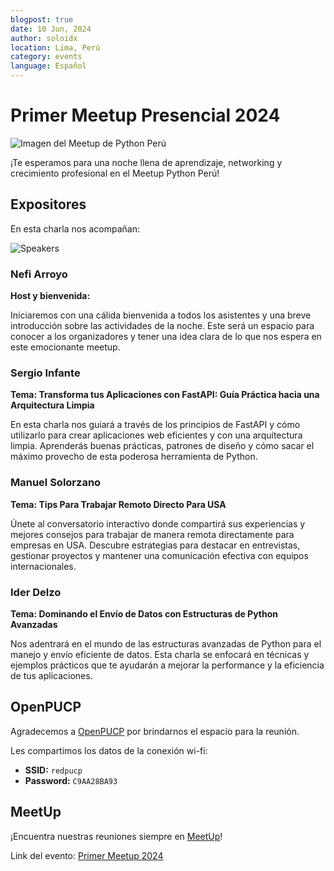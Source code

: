 ```yaml
---
blogpost: true
date: 10 Jun, 2024
author: soloidx
location: Lima, Perú
category: events
language: Español
---
```


# Primer Meetup Presencial 2024

![Imagen del Meetup de Python Perú](/_static/images/events/2024-06-11-meetup-headline.jpeg)

¡Te esperamos para una noche llena de aprendizaje, networking y crecimiento profesional en el Meetup Python Perú!

## Expositores

En esta charla nos acompañan:

![Speakers](/_static/images/events/2024-06-11-speakers.jpeg)

### Nefi Arroyo
**Host y bienvenida:**

Iniciaremos con una cálida bienvenida a todos los asistentes y una breve introducción sobre las actividades de la noche. Este será un espacio para conocer a los organizadores y tener una idea clara de lo que nos espera en este emocionante meetup.

### Sergio Infante
**Tema: Transforma tus Aplicaciones con FastAPI: Guía Práctica hacia una Arquitectura Limpia**

En esta charla nos guiará a través de los principios de FastAPI y cómo utilizarlo para crear aplicaciones web eficientes y con una arquitectura limpia. Aprenderás buenas prácticas, patrones de diseño y cómo sacar el máximo provecho de esta poderosa herramienta de Python.

### Manuel Solorzano
**Tema: Tips Para Trabajar Remoto Directo Para USA**

Únete al conversatorio interactivo donde compartirá sus experiencias y mejores consejos para trabajar de manera remota directamente para empresas en USA. Descubre estrategias para destacar en entrevistas, gestionar proyectos y mantener una comunicación efectiva con equipos internacionales.


### Ider Delzo
**Tema: Dominando el Envío de Datos con Estructuras de Python Avanzadas**

Nos adentrará en el mundo de las estructuras avanzadas de Python para el manejo y envío eficiente de datos. Esta charla se enfocará en técnicas y ejemplos prácticos que te ayudarán a mejorar la performance y la eficiencia de tus aplicaciones.

## OpenPUCP

Agradecemos a [OpenPUCP](https://open.pucp.edu.pe/) por brindarnos el espacio para la reunión.

Les compartimos los datos de la conexión wi-fi:

* **SSID:** `redpucp`
* **Password:** `C9AA28BA93`

## MeetUp

¡Encuentra nuestras reuniones siempre en [MeetUp](https://www.meetup.com/pythonperu/)!

Link del evento: [Primer Meetup 2024](https://www.meetup.com/pythonperu/events/301570136/)
